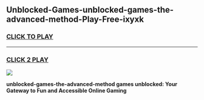 
## Unblocked-Games-unblocked-games-the-advanced-method-Play-Free-ixyxk
<h3>
<a href="https://premium76.site?title=unblocked-games-the-advanced-method&ref=20A">CLICK TO PLAY</a></h3>
<hr>

<h3>
<a href="https://premium76.site?title=unblocked-games-the-advanced-method&ref=20A">CLICK 2 PLAY</a>
  
</h3>

<a href="https://premium76.site?title=unblocked-games-the-advanced-method&ref=20A"><img src="https://clearcache.store/games.png"></a>


**unblocked-games-the-advanced-method games unblocked: Your Gateway to Fun and Accessible Online Gaming**
